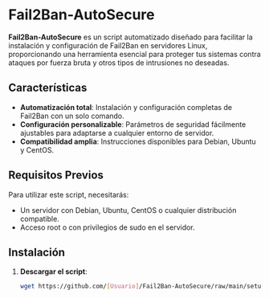 # Fail2Ban-AutoSecure

**Fail2Ban-AutoSecure** es un script automatizado diseñado para facilitar la instalación y configuración de Fail2Ban en servidores Linux, proporcionando una herramienta esencial para proteger tus sistemas contra ataques por fuerza bruta y otros tipos de intrusiones no deseadas.

## Características

- **Automatización total**: Instalación y configuración completas de Fail2Ban con un solo comando.
- **Configuración personalizable**: Parámetros de seguridad fácilmente ajustables para adaptarse a cualquier entorno de servidor.
- **Compatibilidad amplia**: Instrucciones disponibles para Debian, Ubuntu y CentOS.

## Requisitos Previos

Para utilizar este script, necesitarás:
- Un servidor con Debian, Ubuntu, CentOS o cualquier distribución compatible.
- Acceso root o con privilegios de sudo en el servidor.

## Instalación

1. **Descargar el script**:
   ```bash
   wget https://github.com/[Usuario]/Fail2Ban-AutoSecure/raw/main/setup_fail2ban.sh
